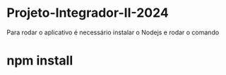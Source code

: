 # Projeto-Integrador-II-2024
 Para rodar o aplicativo é necessário instalar o Nodejs e rodar o comando
# npm install
 
